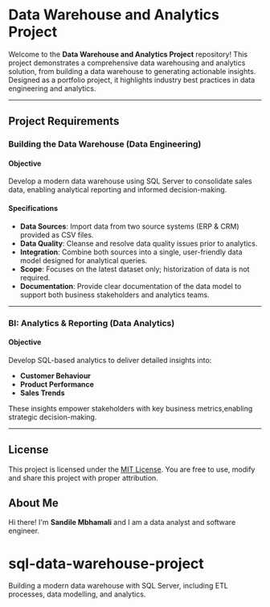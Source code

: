 # Data Warehouse and Analytics Project

Welcome to the **Data Warehouse and Analytics Project** repository! 
This project demonstrates a comprehensive data warehousing and analytics solution, from building a data warehouse to generating actionable insights. Designed as a portfolio project, it highlights industry best practices in data engineering and analytics. 


---

## Project Requirements

### Building the Data Warehouse (Data Engineering)

#### Objective
Develop a modern data warehouse using SQL Server to consolidate sales data, enabling analytical reporting and informed decision-making.


#### Specifications
- **Data Sources**: Import data from two source systems (ERP & CRM) provided as CSV files.
- **Data Quality**: Cleanse and resolve data quality issues prior to analytics.
- **Integration**: Combine both sources into a single, user-friendly data model designed for analytical queries.
- **Scope**: Focuses on the latest dataset only; historization of data is not required.
- **Documentation**: Provide clear documentation of the data model to support both business stakeholders and analytics teams.

---

### BI: Analytics & Reporting (Data Analytics)

#### Objective
Develop SQL-based analytics to deliver detailed insights into:
- **Customer Behaviour**
- **Product Performance**
- **Sales Trends**

These insights empower stakeholders with key business metrics,enabling strategic decision-making.

--- 

## License

This project is licensed under the [MIT License](LICENSE). You are free to use, modify and share this project with proper attribution.

## About Me

Hi there! I'm **Sandile Mbhamali** and I am a data analyst and software engineer. 




# sql-data-warehouse-project
Building a modern data warehouse with SQL Server, including ETL processes, data modelling, and analytics. 
